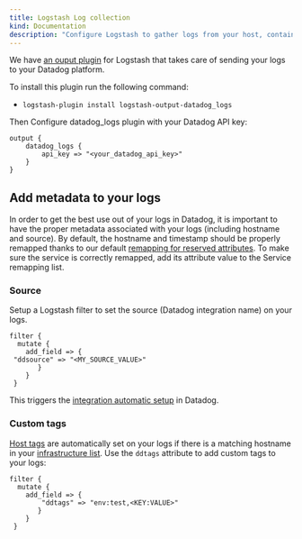 ```yaml
---
title: Logstash Log collection
kind: Documentation
description: "Configure Logstash to gather logs from your host, containers & services."
---
```


We have [an ouput plugin][1] for Logstash that takes care of sending your logs to your Datadog platform.

To install this plugin run the following command:

* `logstash-plugin install logstash-output-datadog_logs`

Then Configure datadog_logs plugin with your Datadog API key:

```
output {
    datadog_logs {
        api_key => "<your_datadog_api_key>"
    }
}
```

## Add metadata to your logs

In order to get the best use out of your logs in Datadog, it is important to have the proper metadata associated with your logs (including hostname and source). By default, the hostname and timestamp should be properly remapped thanks to our default [remapping for reserved attributes][2]. To make sure the service is correctly remapped, add its attribute value to the Service remapping list.

### Source

Setup a Logstash filter to set the source (Datadog integration name) on your logs. 

```
filter {
  mutate {
    add_field => {
 "ddsource" => "<MY_SOURCE_VALUE>"
       }
    }
 }
```

This triggers the [integration automatic setup][3] in Datadog.

### Custom tags

[Host tags][5] are automatically set on your logs if there is a matching hostname in your [infrastructure list][4]. Use the `ddtags` attribute to add custom tags to your logs:

```
filter {
  mutate {
    add_field => {
        "ddtags" => "env:test,<KEY:VALUE>"
       }
    }
 }
```

[1]: https://github.com/DataDog/logstash-output-datadog_logs
[2]: /logs/#edit-reserved-attributes
[3]: /logs/processing/#integration-pipelines
[4]: https://app.datadoghq.com/infrastructure
[5]: /getting_started/tagging/assigning_tags/
